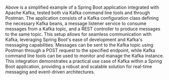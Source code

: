 Above is a simplified example of a Spring Boot application integrated with Apache Kafka, tested both via Kafka command line tools and through Postman. The application consists of a Kafka configuration class defining the necessary Kafka beans, a message listener service to consume messages from a Kafka topic, and a REST controller to produce messages to the same topic. This setup allows for seamless communication with Kafka, leveraging Spring Boot's ease of development and Kafka's messaging capabilities. Messages can be sent to the Kafka topic using Postman through a POST request to the specified endpoint, while Kafka command line tools can be used to monitor and manage the Kafka instance. This integration demonstrates a practical use case of Kafka within a Spring Boot application, providing a robust and scalable solution for real-time messaging and event-driven architectures.
